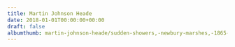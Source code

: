 ```yaml
---
title: Martin Johnson Heade
date: 2018-01-01T00:00:00+00:00
draft: false
albumthumb: martin-johnson-heade/sudden-showers,-newbury-marshes,-1865-1875.jpg
---
```


